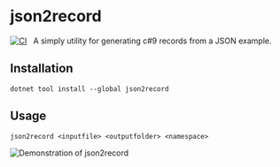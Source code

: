 # json2record
[![CI](https://github.com/mikalst/json2record/actions/workflows/ci.yml/badge.svg?branch=main)](https://github.com/mikalst/json2record/actions/workflows/ci.yml) 
&nbsp;
A simply utility for generating c#9 records from a JSON example.
 

## Installation
```
dotnet tool install --global json2record
```

## Usage
```
json2record <inputfile> <outputfolder> <namespace>
```

![Demonstration of json2record](https://raw.githubusercontent.com/mikalst/json2record/main/docs/usage.gif)
